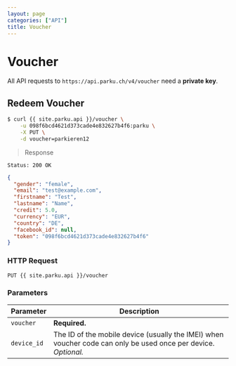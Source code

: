 ```yaml
---
layout: page
categories: ["API"]
title: Voucher
---
```


# Voucher

All API requests to `https://api.parku.ch/v4/voucher` need a __private key__.

## Redeem Voucher

```sh
$ curl {{ site.parku.api }}/voucher \
    -u 098f6bcd4621d373cade4e832627b4f6:parku \
    -X PUT \
    -d voucher=parkieren12
```

> Response

```nginx
Status: 200 OK
```
```json
{
  "gender": "female",
  "email": "test@example.com",
  "firstname": "Test",
  "lastname": "Name",
  "credit": 5.0,
  "currency": "EUR",
  "country": "DE",
  "facebook_id": null,
  "token": "098f6bcd4621d373cade4e832627b4f6"
}
```

### HTTP Request

`PUT {{ site.parku.api }}/voucher`

### Parameters

Parameter    | Description
---          | ---
`voucher`    | __Required.__
`device_id`  | The ID of the mobile device (usually the IMEI) when voucher code can only be used once per device. _Optional._
